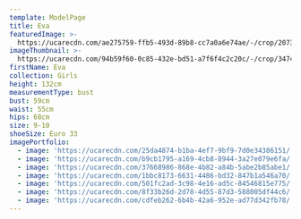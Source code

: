 ```yaml
---
template: ModelPage
title: Eva
featuredImage: >-
  https://ucarecdn.com/ae275759-ffb5-493d-89b8-cc7a0a6e74ae/-/crop/2073x1158/0,0/-/preview/
imageThumbnail: >-
  https://ucarecdn.com/94b59f60-0c85-432e-bd51-a7f6f4c2c20c/-/crop/3474x4278/82,205/-/preview/
firstName: Eva
collection: Girls
height: 132cm
measurementType: bust
bust: 59cm
waist: 55cm
hips: 68cm
size: 9-10
shoeSize: Euro 33
imagePortfolio:
  - image: 'https://ucarecdn.com/25da4874-b1ba-4ef7-9bf9-7d0e34386151/'
  - image: 'https://ucarecdn.com/b9cb1795-a169-4cb8-8944-3a27e079e6fa/'
  - image: 'https://ucarecdn.com/37668986-868e-4b82-a84b-5abe2b85abe1/'
  - image: 'https://ucarecdn.com/1bbc8173-6631-4486-bd32-847b1a546a70/'
  - image: 'https://ucarecdn.com/501fc2ad-3c98-4e16-ad5c-84546815e775/'
  - image: 'https://ucarecdn.com/8f33b26d-2d78-4d55-87d3-588005df44c6/'
  - image: 'https://ucarecdn.com/cdfeb262-6b4b-42a6-952e-ad77d342fb78/'
---
```


